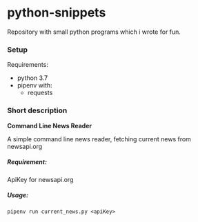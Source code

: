# python-snippets
Repository with small python programs which i wrote for fun.


### Setup

Requirements:
* python 3.7
* pipenv with:
  * requests
  
### Short description

  **Command Line News Reader**
  
  A simple command line news reader, fetching current news from newsapi.org
    
  ##### Requirement:
  ApiKey for newsapi.org
    
  ##### Usage:
  `pipenv run current_news.py <apiKey>`
